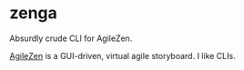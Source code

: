 zenga
=====

Absurdly crude CLI for AgileZen.

[AgileZen](http://agilezen.com) is a GUI-driven, virtual agile storyboard. I like CLIs.
